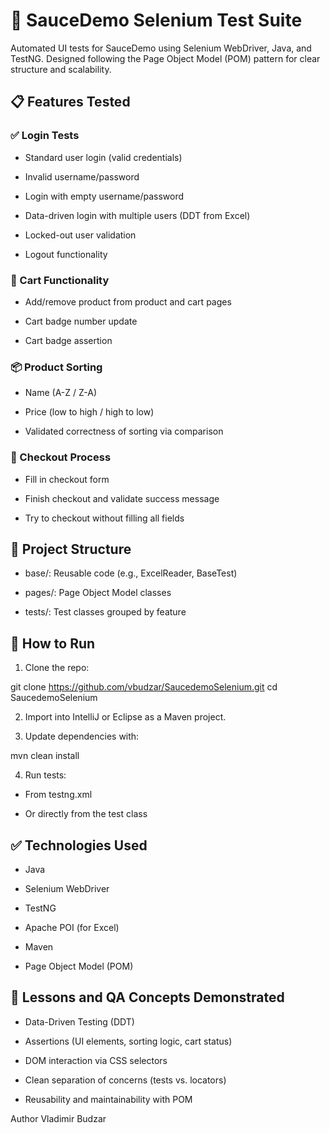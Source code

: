 # 🧪 SauceDemo Selenium Test Suite
Automated UI tests for SauceDemo using Selenium WebDriver, Java, and TestNG. Designed following the Page Object Model (POM) pattern for clear structure and scalability.

## 📋 Features Tested
### ✅ Login Tests
- Standard user login (valid credentials)

- Invalid username/password

- Login with empty username/password

- Data-driven login with multiple users (DDT from Excel)

- Locked-out user validation

- Logout functionality

### 🛒 Cart Functionality
- Add/remove product from product and cart pages

- Cart badge number update

- Cart badge assertion

### 📦 Product Sorting
- Name (A-Z / Z-A)

- Price (low to high / high to low)

- Validated correctness of sorting via comparison

### 🧾 Checkout Process
- Fill in checkout form

- Finish checkout and validate success message

- Try to checkout without filling all fields

## 📁 Project Structure
- base/: Reusable code (e.g., ExcelReader, BaseTest)
  
- pages/: Page Object Model classes

- tests/: Test classes grouped by feature

## 🚀 How to Run
1. Clone the repo:

git clone https://github.com/vbudzar/SaucedemoSelenium.git
cd SaucedemoSelenium

2. Import into IntelliJ or Eclipse as a Maven project.

3. Update dependencies with:

mvn clean install

4. Run tests:

- From testng.xml

- Or directly from the test class

## ✅ Technologies Used
- Java

- Selenium WebDriver

- TestNG

- Apache POI (for Excel)

- Maven

- Page Object Model (POM)

## 📌 Lessons and QA Concepts Demonstrated
- Data-Driven Testing (DDT)

- Assertions (UI elements, sorting logic, cart status)

- DOM interaction via CSS selectors

- Clean separation of concerns (tests vs. locators)

- Reusability and maintainability with POM

Author
Vladimir Budzar
